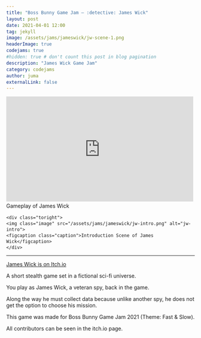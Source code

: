 ```yaml
---
title: "Boss Bunny Game Jam — :detective: James Wick"
layout: post
date: 2021-04-01 12:00
tag: jekyll
image: /assets/jams/jameswick/jw-scene-1.png
headerImage: true
codejams: true
#hidden: true # don't count this post in blog pagination
description: "James Wick Game Jam"
category: codejams
author: juma
externalLink: false
---
```


<div class="side-by-side">
    <div class="toleft">
    <iframe width="500" height="281" src="https://www.youtube.com/embed/_gMPMAQfkCY" frameborder="0" allowfullscreen></iframe>
    <figcaption class="caption">Gameplay of James Wick</figcaption>
    </div>

    <div class="toright">
    <img class="image" src="/assets/jams/jameswick/jw-intro.png" alt="jw-intro">
    <figcaption class="caption">Introduction Scene of James Wick</figcaption>
    </div>
</div>

---

[James Wick is on Itch.io](https://flamencoman.itch.io/james-wick)

A short stealth game set in a fictional sci-fi universe.

You play as James Wick, a veteran spy, back in the game.

Along the way he must collect data because unlike another spy, he does not get the option to choose his mission.

This game was made for Boss Bunny Game Jam 2021 (Theme: Fast & Slow).

All contributors can be seen in the itch.io page.